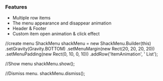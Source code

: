 ### Features
- Multiple row items
- The menu appearance and disappear animation
- Header & Footer
- Custom item open animation & click effect


//create menu
ShackMenu shackMenu = new ShackMenu.Builder(this)
                .setGravity(Gravity.BOTTOM)
                .setMenuMargin(new Rect(20, 20, 20, 20))
                .setMenuPadding(new Rect(0, 10, 0, 10))
                .addRow('ItemAnimation', ' List<ShackItemViewParameter>');

//Show menu
shackMenu.show();

//Dismiss menu.
shackMenu.dismiss();
